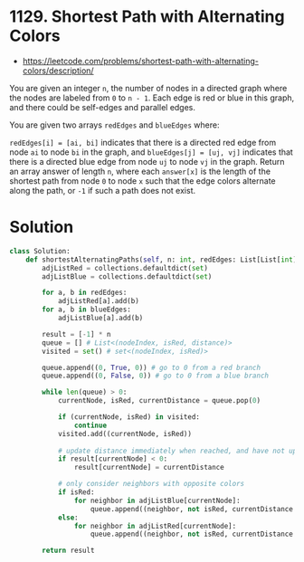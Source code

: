 # 1129. Shortest Path with Alternating Colors

- https://leetcode.com/problems/shortest-path-with-alternating-colors/description/

You are given an integer `n`, the number of nodes in a directed graph where the nodes are labeled from `0` to `n - 1`. Each edge is red or blue in this graph, and there could be self-edges and parallel edges.

You are given two arrays `redEdges` and `blueEdges` where:

`redEdges[i] = [ai, bi]` indicates that there is a directed red edge from node `ai` to node `bi` in the graph, and
`blueEdges[j] = [uj, vj]` indicates that there is a directed blue edge from node `uj` to node `vj` in the graph.
Return an array answer of length `n`, where each `answer[x]` is the length of the shortest path from node `0` to node `x` such that the edge colors alternate along the path, or `-1` if such a path does not exist.

# Solution

```python
class Solution:
    def shortestAlternatingPaths(self, n: int, redEdges: List[List[int]], blueEdges: List[List[int]]) -> List[int]:
        adjListRed = collections.defaultdict(set)
        adjListBlue = collections.defaultdict(set)

        for a, b in redEdges:
            adjListRed[a].add(b)
        for a, b in blueEdges:
            adjListBlue[a].add(b)

        result = [-1] * n
        queue = [] # List<(nodeIndex, isRed, distance)>
        visited = set() # set<(nodeIndex, isRed)>

        queue.append((0, True, 0)) # go to 0 from a red branch
        queue.append((0, False, 0)) # go to 0 from a blue branch

        while len(queue) > 0:
            currentNode, isRed, currentDistance = queue.pop(0)

            if (currentNode, isRed) in visited:
                continue
            visited.add((currentNode, isRed))
            
            # update distance immediately when reached, and have not updated already
            if result[currentNode] < 0: 
                result[currentNode] = currentDistance

            # only consider neighbors with opposite colors
            if isRed:
                for neighbor in adjListBlue[currentNode]:
                    queue.append((neighbor, not isRed, currentDistance + 1))
            else:
                for neighbor in adjListRed[currentNode]:
                    queue.append((neighbor, not isRed, currentDistance + 1))

        return result
```
                    


